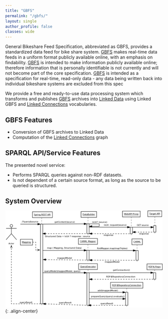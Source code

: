 ```yaml
---
title: "GBFS"
permalink: "/gbfs/"
layout: single
author_profile: false
classes: wide
---
```

General Bikeshare Feed Specification, abbreviated as GBFS, provides a standardized data feed for bike share system. [GBFS](https://github.com/amohoste/gbfs-linked) makes real-time data feeds in a uniform format publicly available online, with an emphasis on findability. [GBFS](https://github.com/amohoste/gbfs-linked) is intended to make information publicly available online; therefore information that is personally identifiable is not currently and will not become part of the core specification. [GBFS](https://github.com/amohoste/gbfs-linked) is intended as a specification for real-time, read-only data - any data being written back into individual bikeshare systems are excluded from this spec

We provide a free and ready-to-use data processing system which transforms and publishes [GBFS](https://github.com/amohoste/gbfs-linked) archives into [Linked Data](https://github.com/amohoste/gbfs-linked) using Linked GBFS and [Linked Connections](https://linkedconnections.org/) vocabularies.

## GBFS  Features

* Conversion of GBFS archives to Linked Data 
* Computation of the [Linked Connections](https://linkedconnections.org/) graph

## SPARQL API/Service Features

The presented novel service:
* Performs SPARQL queries against non-RDF datasets.
* Is not dependent of a certain source format, as long as the source to be queried is structured.

## System Overview

![image-center](/assets/images/GBFS_call_sequence.png){: .align-center}
